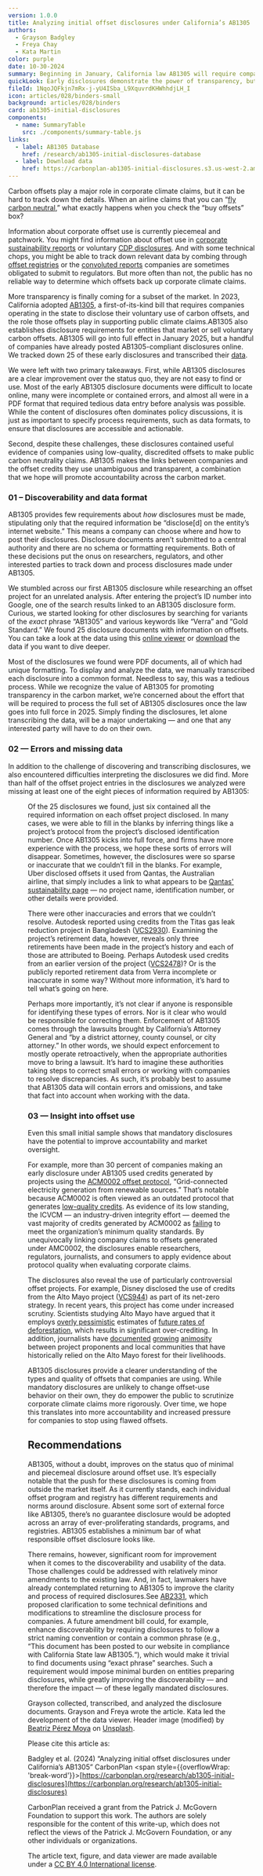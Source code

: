 ```yaml
---
version: 1.0.0
title: Analyzing initial offset disclosures under California’s AB1305
authors:
  - Grayson Badgley
  - Freya Chay
  - Kata Martin
color: purple
date: 10-30-2024
summary: Beginning in January, California law AB1305 will require companies to disclose which offsets they use. An analysis of early data, voluntarily released before the law takes effect, demonstrates that these disclosures are powerful, but also highlights the opportunity for improvements around discoverability and usability.
quickLook: Early disclosures demonstrate the power of transparency, but also highlight the opportunity for improvements around discoverability and usability.
fileId: 1NqoJQFkjn7mRx-j-yU4ISba_L9XquvrdKHWhhdjLH_I
icon: articles/028/binders-small
background: articles/028/binders
card: ab1305-initial-disclosures
components:
  - name: SummaryTable
    src: ./components/summary-table.js
links:
  - label: AB1305 Database
    href: /research/ab1305-initial-disclosures-database
  - label: Download data
    href: https://carbonplan-ab1305-initial-disclosures.s3.us-west-2.amazonaws.com/ab1305-raw-data.csv
---
```


Carbon offsets play a major role in corporate climate claims, but it can be hard to track down the details. When an airline claims that you can “[fly carbon neutral](https://www.qantas.com/us/en/qantas-group/sustainability/our-planet/carbon-offsetting.html),” what exactly happens when you check the “buy offsets” box?

Information about corporate offset use is currently piecemeal and patchwork. You might find information about offset use in [corporate sustainability reports](https://www.apple.com/environment/pdf/Apple_Environmental_Progress_Report_2024.pdf) or voluntary [CDP disclosures](https://www.cdp.net/en). And with some technical chops, you might be able to track down relevant data by combing through [offset registries](https://registry.goldstandard.org/credit-blocks?q=&page=1) or the [convoluted reports](https://ww2.arb.ca.gov/our-work/programs/cap-and-trade-program/cap-and-trade-program-data) companies are sometimes obligated to submit to regulators. But more often than not, the public has no reliable way to determine which offsets back up corporate climate claims.

More transparency is finally coming for a subset of the market. In 2023, California adopted [AB1305](https://leginfo.legislature.ca.gov/faces/billTextClient.xhtml?bill_id=202320240AB1305), a first-of-its-kind bill that requires companies operating in the state to disclose their voluntary use of carbon offsets, and the role those offsets play in supporting public climate claims.<Sidenote>AB1305 also establishes disclosure requirements for entities that market or sell voluntary carbon offsets.</Sidenote> AB1305 will go into full effect in January 2025, but a handful of companies have already posted AB1305-compliant disclosures online. We tracked down 25 of these early disclosures and transcribed their [data](https://carbonplan.org/research/ab1305-initial-disclosures-database).

We were left with two primary takeaways. First, while AB1305 disclosures are a clear improvement over the status quo, they are not easy to find or use. Most of the early AB1305 disclosure documents were difficult to locate online, many were incomplete or contained errors, and almost all were in a PDF format that required tedious data entry before analysis was possible. While the content of disclosures often dominates policy discussions, it is just as important to specify process requirements, such as data formats, to ensure that disclosures are accessible and actionable.

Second, despite these challenges, these disclosures contained useful evidence of companies using low-quality, discredited offsets to make public carbon neutrality claims. AB1305 makes the links between companies and the offset credits they use unambiguous and transparent, a combination that we hope will promote accountability across the carbon market.

### 01 – Discoverability and data format

AB1305 provides few requirements about _how_ disclosures must be made, stipulating only that the required information be “disclose[d] on the entity’s internet website.” This means a company can choose where and how to post their disclosures. Disclosure documents aren’t submitted to a central authority and there are no schema or formatting requirements. Both of these decisions put the onus on researchers, regulators, and other interested parties to track down and process disclosures made under AB1305.

We stumbled across our first AB1305 disclosure while researching an offset project for an unrelated analysis. After entering the project’s ID number into Google, one of the search results linked to an AB1305 disclosure form. Curious, we started looking for other disclosures by searching for variants of the _exact_ phrase “AB1305” and various keywords like “Verra” and “Gold Standard.” We found 25 disclosure documents with information on offsets. You can take a look at the data using this [online viewer](https://carbonplan.org/research/ab1305-initial-disclosures-database) or [download](https://carbonplan-ab1305-initial-disclosures.s3.us-west-2.amazonaws.com/ab1305-raw-data.csv) the data if you want to dive deeper.

<Figure>
  <SummaryTable />
</Figure>

Most of the disclosures we found were PDF documents, all of which had unique formatting. To display and analyze the data, we manually transcribed each disclosure into a common format. Needless to say, this was a tedious process. While we recognize the value of AB1305 for promoting transparency in the carbon market, we’re concerned about the effort that will be required to process the full set of AB1305 disclosures once the law goes into full force in 2025. Simply finding the disclosures, let alone transcribing the data, will be a major undertaking — and one that any interested party will have to do on their own.

### 02 — Errors and missing data

In addition to the challenge of discovering and transcribing disclosures, we also encountered difficulties interpreting the disclosures we did find. More than half of the offset project entries in the disclosures we analyzed were missing at least one of the eight pieces of information required by AB1305:

<Figure>
  <Table
    columns={[6]}
    start={[[1]]}
    index={false}
    width={[6]}
    data={[
      ['1.  The name of the business entity selling the offset.'],
      ['2.  The name of the offset registry or program.'],
      ['3.  The project identification number.'],
      ['4.  The project name as listed in the registry or program.'],
      [
        '5.  The offset project type, including whether the offsets purchased were derived from a carbon removal, an avoided emission, or a combination of both.',
      ],
      ['6.  The offset project site location.'],
      [
        '7.  The specific protocol used to estimate emissions reductions or removal benefits.',
      ],
      [
        '8.  Whether there is independent third-party verification of company data and claims listed.',
      ],
    ]}
  />
</Figure>

Of the 25 disclosures we found, just six contained all the required information on each offset project disclosed. In many cases, we were able to fill in the blanks by inferring things like a project’s protocol from the project’s disclosed identification number. Once AB1305 kicks into full force, and firms have more experience with the process, we hope these sorts of errors will disappear. Sometimes, however, the disclosures were so sparse or inaccurate that we couldn’t fill in the blanks. For example, Uber disclosed offsets it used from Qantas, the Australian airline, that simply includes a link to what appears to be [Qantas' sustainability page](https://www.qantas.com/au/en/qantas-group/sustainability/our-planet/carbon-offsetting.html) — no project name, identification number, or other details were provided.

There were other inaccuracies and errors that we couldn’t resolve. Autodesk reported using credits from the Titas gas leak reduction project in Bangladesh ([VCS2930](https://carbonplan.org/research/offsets-db/projects/VCS2930)). Examining the project’s retirement data, however, reveals only three retirements have been made in the project’s history and each of those are attributed to Boeing. Perhaps Autodesk used credits from an earlier version of the project ([VCS2478](https://carbonplan.org/research/offsets-db/projects/VCS2478))? Or is the publicly reported retirement data from Verra incomplete or inaccurate in some way? Without more information, it’s hard to tell what’s going on here.

Perhaps more importantly, it’s not clear if anyone is responsible for identifying these types of errors. Nor is it clear who would be responsible for correcting them. Enforcement of AB1305 comes through the lawsuits brought by California’s Attorney General and “by a district attorney, county counsel, or city attorney.” In other words, we should expect enforcement to mostly operate retroactively, when the appropriate authorities move to bring a lawsuit. It’s hard to imagine these authorities taking steps to correct small errors or working with companies to resolve discrepancies. As such, it’s probably best to assume that AB1305 data will contain errors and omissions, and take that fact into account when working with the data.

### 03 — Insight into offset use

Even this small initial sample shows that mandatory disclosures have the potential to improve accountability and market oversight.

For example, more than 30 percent of companies making an early disclosure under AB1305 used credits generated by projects using the [ACM0002 offset protocol](https://cdm.unfccc.int/methodologies/DB/XB1TX7TAZ6SLWM9B7BC67THHVD16JV), “Grid-connected electricity generation from renewable sources.” That’s notable because ACM0002 is often viewed as an outdated protocol that generates [low-quality credits](https://www.bloomberg.com/news/features/2024-10-24/carbon-offsets-see-falling-demand-but-cop29-may-open-new-market?srnd=phx-green). As evidence of its low standing, the ICVCM — an industry-driven integrity effort — deemed the vast majority of credits generated by ACM0002 as [failing](https://icvcm.org/carbon-credits-from-current-renewable-energy-methodologies-will-not-receive-high-integrity-ccp-label/) to meet the organization’s minimum quality standards. By unequivocally linking company claims to offsets generated under AMC0002, the disclosures enable researchers, regulators, journalists, and consumers to apply evidence about protocol quality when evaluating corporate claims.

The disclosures also reveal the use of particularly controversial offset projects. For example, Disney disclosed the use of credits from the Alto Mayo project ([VCS944](https://carbonplan.org/research/offsets-db/projects/VCS944)) as part of its net-zero strategy. In recent years, this project has come under increased scrutiny. Scientists studying Alto Mayo have argued that it employs [overly pessimistic](https://doi.org/10.1126/science.ade3535) estimates of [future rates of deforestation](https://www.zeit.de/wirtschaft/2023-01/co2-certificates-fraud-emissions-trading-climate-protection-english/komplettansicht#chapter), which results in significant over-crediting. In addition, journalists have [documented](https://www.source-material.org/armed-men-disney-forest-carbon-offsetting-destroyed-homes/) [growing](https://www.bloomberg.com/graphics/2020-disney-peru-deforestation/) [animosity](https://www.theguardian.com/environment/2023/jan/18/forest-communities-alto-mayo-peru-carbon-offsetting-aoe) between project proponents and local communities that have historically relied on the Alto Mayo forest for their livelihoods.

AB1305 disclosures provide a clearer understanding of the types and quality of offsets that companies are using. While mandatory disclosures are unlikely to change offset-use behavior on their own, they do empower the public to scrutinize corporate climate claims more rigorously. Over time, we hope this translates into more accountability and increased pressure for companies to stop using flawed offsets.

## Recommendations

AB1305, without a doubt, improves on the status quo of minimal and piecemeal disclosure around offset use. It’s especially notable that the push for these disclosures is coming from outside the market itself. As it currently stands, each individual offset program and registry has different requirements and norms around disclosure. Absent some sort of external force like AB1305, there’s no guarantee disclosure would be adopted across an array of ever-proliferating standards, programs, and registries. AB1305 establishes a minimum bar of what responsible offset disclosure looks like.

There remains, however, significant room for improvement when it comes to the discoverability and usability of the data. Those challenges could be addressed with relatively minor amendments to the existing law. And, in fact, lawmakers have already contemplated returning to AB1305 to improve the clarity and process of required disclosures.<Sidenote>See [AB2331](https://leginfo.legislature.ca.gov/faces/billTextClient.xhtml?bill_id=202320240AB2331), which proposed clarification to some technical definitions and modifications to streamline the disclosure process for companies.</Sidenote> A future amendment bill could, for example, enhance discoverability by requiring disclosures to follow a strict naming convention or contain a common phrase (e.g., “This document has been posted to our website in compliance with California State law AB1305.“), which would make it trivial to find documents using “exact phrase” searches. Such a requirement would impose minimal burden on entities preparing disclosures, while greatly improving the discoverability — and therefore the impact — of these legally mandated disclosures.

<Endnote label='Credits' divider>

Grayson collected, transcribed, and analyzed the disclosure documents. Grayson and Freya wrote the article. Kata led the development of the data viewer. Header image (modified) by [Beatriz Pérez Moya](https://unsplash.com/photos/a-stack-of-thick-folders-on-a-white-surface-XN4T2PVUUgk) on [Unsplash](https://unsplash.com/).

Please cite this article as:

Badgley et al. (2024) “Analyzing initial offset disclosures under California’s AB1305” CarbonPlan <span style={{overflowWrap: 'break-word'}}>[https://carbonplan.org/research/ab1305-initial-disclosures](https://carbonplan.org/research/ab1305-initial-disclosures)</span>

</Endnote>

<Endnote label='Terms'>

CarbonPlan received a grant from the Patrick J. McGovern Foundation to support this work. The authors are solely responsible for the content of this write-up, which does not reflect the views of the Patrick J. McGovern Foundation, or any other individuals or organizations.

The article text, figure, and data viewer are made available under a [CC BY 4.0 International license](https://creativecommons.org/licenses/by/4.0/).

</Endnote>
